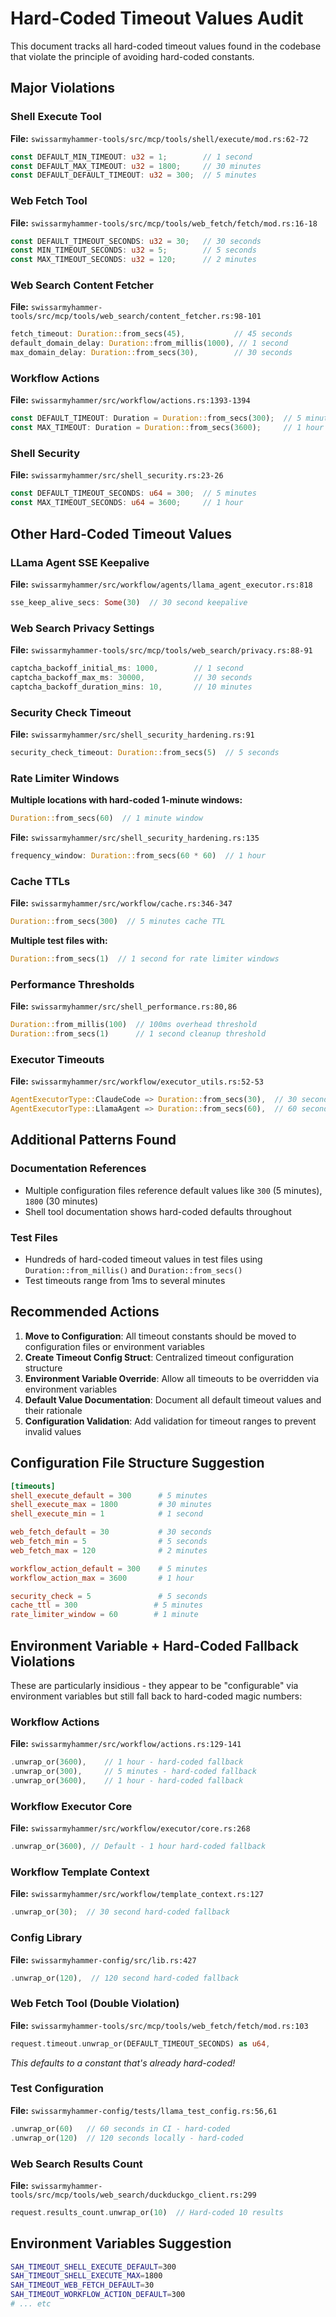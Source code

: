 # Hard-Coded Timeout Values Audit

This document tracks all hard-coded timeout values found in the codebase that violate the principle of avoiding hard-coded constants.

## Major Violations

### Shell Execute Tool
**File:** `swissarmyhammer-tools/src/mcp/tools/shell/execute/mod.rs:62-72`
```rust
const DEFAULT_MIN_TIMEOUT: u32 = 1;        // 1 second
const DEFAULT_MAX_TIMEOUT: u32 = 1800;     // 30 minutes  
const DEFAULT_DEFAULT_TIMEOUT: u32 = 300;  // 5 minutes
```

### Web Fetch Tool  
**File:** `swissarmyhammer-tools/src/mcp/tools/web_fetch/fetch/mod.rs:16-18`
```rust
const DEFAULT_TIMEOUT_SECONDS: u32 = 30;   // 30 seconds
const MIN_TIMEOUT_SECONDS: u32 = 5;        // 5 seconds
const MAX_TIMEOUT_SECONDS: u32 = 120;      // 2 minutes
```

### Web Search Content Fetcher
**File:** `swissarmyhammer-tools/src/mcp/tools/web_search/content_fetcher.rs:98-101`
```rust
fetch_timeout: Duration::from_secs(45),           // 45 seconds
default_domain_delay: Duration::from_millis(1000), // 1 second
max_domain_delay: Duration::from_secs(30),        // 30 seconds
```

### Workflow Actions
**File:** `swissarmyhammer/src/workflow/actions.rs:1393-1394`
```rust
const DEFAULT_TIMEOUT: Duration = Duration::from_secs(300);  // 5 minutes
const MAX_TIMEOUT: Duration = Duration::from_secs(3600);     // 1 hour
```

### Shell Security
**File:** `swissarmyhammer/src/shell_security.rs:23-26`
```rust
const DEFAULT_TIMEOUT_SECONDS: u64 = 300;  // 5 minutes
const MAX_TIMEOUT_SECONDS: u64 = 3600;     // 1 hour
```

## Other Hard-Coded Timeout Values

### LLama Agent SSE Keepalive
**File:** `swissarmyhammer/src/workflow/agents/llama_agent_executor.rs:818`
```rust
sse_keep_alive_secs: Some(30)  // 30 second keepalive
```

### Web Search Privacy Settings
**File:** `swissarmyhammer-tools/src/mcp/tools/web_search/privacy.rs:88-91`
```rust
captcha_backoff_initial_ms: 1000,        // 1 second
captcha_backoff_max_ms: 30000,           // 30 seconds
captcha_backoff_duration_mins: 10,       // 10 minutes
```

### Security Check Timeout
**File:** `swissarmyhammer/src/shell_security_hardening.rs:91`
```rust
security_check_timeout: Duration::from_secs(5)  // 5 seconds
```

### Rate Limiter Windows
**Multiple locations with hard-coded 1-minute windows:**
```rust
Duration::from_secs(60)  // 1 minute window
```

**File:** `swissarmyhammer/src/shell_security_hardening.rs:135`
```rust
frequency_window: Duration::from_secs(60 * 60)  // 1 hour
```

### Cache TTLs
**File:** `swissarmyhammer/src/workflow/cache.rs:346-347`
```rust
Duration::from_secs(300)  // 5 minutes cache TTL
```

**Multiple test files with:**
```rust
Duration::from_secs(1)  // 1 second for rate limiter windows
```

### Performance Thresholds
**File:** `swissarmyhammer/src/shell_performance.rs:80,86`
```rust
Duration::from_millis(100)  // 100ms overhead threshold
Duration::from_secs(1)      // 1 second cleanup threshold
```

### Executor Timeouts
**File:** `swissarmyhammer/src/workflow/executor_utils.rs:52-53`
```rust
AgentExecutorType::ClaudeCode => Duration::from_secs(30),  // 30 seconds
AgentExecutorType::LlamaAgent => Duration::from_secs(60),  // 60 seconds
```

## Additional Patterns Found

### Documentation References
- Multiple configuration files reference default values like `300` (5 minutes), `1800` (30 minutes)
- Shell tool documentation shows hard-coded defaults throughout

### Test Files
- Hundreds of hard-coded timeout values in test files using `Duration::from_millis()` and `Duration::from_secs()`
- Test timeouts range from 1ms to several minutes

## Recommended Actions

1. **Move to Configuration**: All timeout constants should be moved to configuration files or environment variables
2. **Create Timeout Config Struct**: Centralized timeout configuration structure
3. **Environment Variable Override**: Allow all timeouts to be overridden via environment variables
4. **Default Value Documentation**: Document all default timeout values and their rationale
5. **Configuration Validation**: Add validation for timeout ranges to prevent invalid values

## Configuration File Structure Suggestion

```toml
[timeouts]
shell_execute_default = 300      # 5 minutes
shell_execute_max = 1800         # 30 minutes
shell_execute_min = 1            # 1 second

web_fetch_default = 30           # 30 seconds
web_fetch_min = 5                # 5 seconds
web_fetch_max = 120              # 2 minutes

workflow_action_default = 300    # 5 minutes
workflow_action_max = 3600       # 1 hour

security_check = 5               # 5 seconds
cache_ttl = 300                 # 5 minutes
rate_limiter_window = 60        # 1 minute
```

## Environment Variable + Hard-Coded Fallback Violations

These are particularly insidious - they appear to be "configurable" via environment variables but still fall back to hard-coded magic numbers:

### Workflow Actions
**File:** `swissarmyhammer/src/workflow/actions.rs:129-141`
```rust
.unwrap_or(3600),    // 1 hour - hard-coded fallback
.unwrap_or(300),     // 5 minutes - hard-coded fallback
.unwrap_or(3600),    // 1 hour - hard-coded fallback
```

### Workflow Executor Core
**File:** `swissarmyhammer/src/workflow/executor/core.rs:268`
```rust
.unwrap_or(3600), // Default - 1 hour hard-coded fallback
```

### Workflow Template Context
**File:** `swissarmyhammer/src/workflow/template_context.rs:127`
```rust
.unwrap_or(30);  // 30 second hard-coded fallback
```

### Config Library
**File:** `swissarmyhammer-config/src/lib.rs:427`
```rust
.unwrap_or(120),  // 120 second hard-coded fallback
```

### Web Fetch Tool (Double Violation)
**File:** `swissarmyhammer-tools/src/mcp/tools/web_fetch/fetch/mod.rs:103`
```rust
request.timeout.unwrap_or(DEFAULT_TIMEOUT_SECONDS) as u64,
```
*This defaults to a constant that's already hard-coded!*

### Test Configuration
**File:** `swissarmyhammer-config/tests/llama_test_config.rs:56,61`
```rust
.unwrap_or(60)   // 60 seconds in CI - hard-coded
.unwrap_or(120)  // 120 seconds locally - hard-coded
```

### Web Search Results Count
**File:** `swissarmyhammer-tools/src/mcp/tools/web_search/duckduckgo_client.rs:299`
```rust
request.results_count.unwrap_or(10)  // Hard-coded 10 results
```

## Environment Variables Suggestion

```bash
SAH_TIMEOUT_SHELL_EXECUTE_DEFAULT=300
SAH_TIMEOUT_SHELL_EXECUTE_MAX=1800
SAH_TIMEOUT_WEB_FETCH_DEFAULT=30
SAH_TIMEOUT_WORKFLOW_ACTION_DEFAULT=300
# ... etc
```